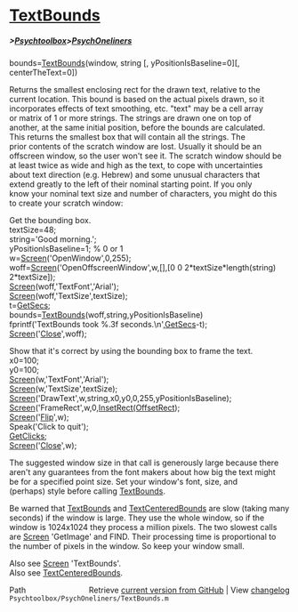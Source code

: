 # [TextBounds](TextBounds)
##### >[Psychtoolbox](Psychtoolbox)>[PsychOneliners](PsychOneliners)

bounds=[TextBounds](TextBounds)(window, string [, yPositionIsBaseline=0][, centerTheText=0])  
  
Returns the smallest enclosing rect for the drawn text, relative to the  
current location. This bound is based on the actual pixels drawn, so it  
incorporates effects of text smoothing, etc. "text" may be a cell array  
or matrix of 1 or more strings. The strings are drawn one on top of  
another, at the same initial position, before the bounds are calculated.  
This returns the smallest box that will contain all the strings. The  
prior contents of the scratch window are lost. Usually it should be an  
offscreen window, so the user won't see it. The scratch window should be  
at least twice as wide and high as the text, to cope with uncertainties  
about text direction (e.g. Hebrew) and some unusual characters that  
extend greatly to the left of their nominal starting point. If you only  
know your nominal text size and number of characters, you might do this  
to create your scratch window:  
  
Get the bounding box.  
textSize=48;  
string='Good morning.';  
yPositionIsBaseline=1; % 0 or 1  
w=[Screen](Screen)('OpenWindow',0,255);  
woff=[Screen](Screen)('OpenOffscreenWindow',w,[],[0 0 2\*textSize\*length(string) 2\*textSize]);  
[Screen](Screen)(woff,'TextFont','Arial');  
[Screen](Screen)(woff,'TextSize',textSize);  
t=[GetSecs](GetSecs);  
bounds=[TextBounds](TextBounds)(woff,string,yPositionIsBaseline)  
fprintf('TextBounds took %.3f seconds.\n',[GetSecs](GetSecs)-t);  
[Screen](Screen)('[Close](Close)',woff);  
  
Show that it's correct by using the bounding box to frame the text.  
x0=100;  
y0=100;  
[Screen](Screen)(w,'TextFont','Arial');  
[Screen](Screen)(w,'TextSize',textSize);  
[Screen](Screen)('DrawText',w,string,x0,y0,0,255,yPositionIsBaseline);  
[Screen](Screen)('FrameRect',w,0,[InsetRect](InsetRect)[(OffsetRect]((OffsetRect)(bounds,x0,y0),-1,-1));  
[Screen](Screen)('[Flip](Flip)',w);  
Speak('Click to quit');  
[GetClicks](GetClicks);  
[Screen](Screen)('[Close](Close)',w);  
  
The suggested window size in that call is generously large because there  
aren't any guarantees from the font makers about how big the text might  
be for a specified point size. Set your window's font, size, and  
(perhaps) style before calling [TextBounds](TextBounds).  
  
Be warned that [TextBounds](TextBounds) and [TextCenteredBounds](TextCenteredBounds) are slow (taking many  
seconds) if the window is large. They use the whole window, so if the  
window is 1024x1024 they process a million pixels. The two slowest calls  
are [Screen](Screen) 'GetImage' and FIND. Their processing time is proportional to  
the number of pixels in the window. So keep your window small.  
  
Also see [Screen](Screen) 'TextBounds'.  
Also see [TextCenteredBounds](TextCenteredBounds).  




<div class="code_header" style="text-align:right;">
  <span style="float:left;">Path&nbsp;&nbsp;</span> <span class="counter">Retrieve <a href=
  "https://raw.github.com/Psychtoolbox-3/Psychtoolbox-3/beta/Psychtoolbox/PsychOneliners/TextBounds.m">current version from GitHub</a> | View <a href=
  "https://github.com/Psychtoolbox-3/Psychtoolbox-3/commits/beta/Psychtoolbox/PsychOneliners/TextBounds.m">changelog</a></span>
</div>
<div class="code">
  <code>Psychtoolbox/PsychOneliners/TextBounds.m</code>
</div>

